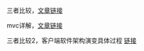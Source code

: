 三者比较，<a href="http://zjutkz.net/2016/04/13/%E9%80%89%E6%8B%A9%E6%81%90%E6%83%A7%E7%97%87%E7%9A%84%E7%A6%8F%E9%9F%B3%EF%BC%81%E6%95%99%E4%BD%A0%E8%AE%A4%E6%B8%85MVC%EF%BC%8CMVP%E5%92%8CMVVM/">文章链接 </a>

mvc详解，<a href="http://www.2cto.com/kf/201506/405766.html">文章链接 </a>

三者比较2，客户端软件架构演变具体过程 <a href="http://www.cnblogs.com/tiantianbyconan/p/5036289.html"> 链接</a>